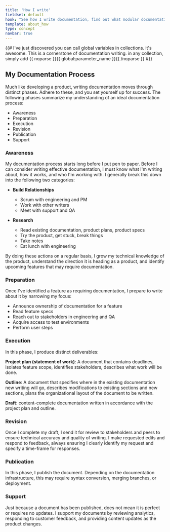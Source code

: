 ```yaml
---
title: 'How I write'
fieldset: default
hook: "See how I write documentation, find out what modular documentation is, and view sample documents"
template: about_how
type: concept
navbar: true
---
```



  {{# I've just discovered you can call global variables in collections. it's awesome. This is a cornerstone of documentation writing. in any collection, simply add {{ noparse }}{{ global:parameter_name }}{{ /noparse }} #}}


## My Documentation Process

Much like developing a product, writing documentation moves through distinct phases. Adhere to these, and you set yourself up for success. The following phases summarize my understanding of an ideal documentation process:

* Awareness
* Preparation
* Execution
* Revision
* Publication
* Support

### Awareness

My documentation process starts long before I put pen to paper. Before I can consider writing effective documentation, I must know what I'm writing about, how it works, and who I'm working with. I generally break this down into the following two categories:

* **Build Relationships**
  * Scrum with engineering and PM
  * Work with other writers
  * Meet with support and QA

* **Research**
  * Read existing documentation, product plans, product specs
  * Try the product, get stuck, break things
  * Take notes
  * Eat lunch with engineering

By doing these actions on a regular basis, I grow my technical knowledge of the product, understand the direction it is heading as a product, and identify upcoming features that may require documentation.

### Preparation

Once I've identified a feature as requiring documentation, I prepare to write about it by narrowing my focus:

* Announce ownership of documentation for a feature
* Read feature specs
* Reach out to stakeholders in engineering and QA
* Acquire access to test environments
* Perform user steps

### Execution

In this phase, I produce distinct deliverables:

**Project plan (statement of work)**: A document that contains deadlines, isolates feature scope, identifies stakeholders, describes what work will be done.

**Outline**: A document that specifies where in the existing documentation new writing will go, describes modifications to existing sections and new sections, plans the organizational layout of the document to be written.

**Draft**: content-complete documentation written in accordance with the project plan and outline.

### Revision

Once I complete my draft, I send it for review to stakeholders and peers to ensure technical accuracy and quality of writing. I make requested edits and respond to feedback, always ensuring I clearly identify my request and specify a time-frame for responses.

### Publication

In this phase, I publish the document. Depending on the documentation infrastructure, this may require syntax conversion, merging branches, or deployment.

### Support

Just because a document has been published, does not mean it is perfect or requires no updates. I support my documents by reviewing analytics, responding to customer feedback, and providing content updates as the product changes.

<!--
## Documentation platforms

* ASCIIdoc
* Madcap Flare

### Modular Content Management

In the structure outlined in the [about section](/documentation-new/about/), you'll see that the content is all contained in a single folder. This allows us to build documents using a single source of modular topics. Now we can reuse shared topics. Neat, huh?

The topics in modular content management consist of two parts: metadata (in this case: YAML frontmatter) and the markdown content itself. YAML frontmatter contains any kind of useful metadata you can imagine, for example:

  * Publish/Update date
  * Product or category
  * Related topics
  * Topic type
  * Author
  * Anything else

### Setting up modular content infrastructure

Modular content infrastructure isn't easy to set up; it requires quite a lot more forethought and management overhead than writing in a word processor, or even writing into a basic CMS (I'm looking you, WordPress). It requires a powerful content management system and the technical understanding to make that work.

For more detailed information about how modular content infrastructure is set up on this website, see the [about section](/documentation-new/about/)

### Markup Details

Modular content markup can be identified by the following principles:

  * Topic-based authorship
  * Inclusion of text variables
  * Centralized content sourcing

#### Topic-based authorship

If you're doing all of the legwork to implement a modular content system, you need to be writing with it in mind. In essence, that's what topic-based authoring is. The modular segments you write must be independently understandable.

Let's look at an example: steaming rice with vegetables

Consider all of the steps that go into steaming rice with vegetables, on the surface it's pretty simple:

1. Gather ingredients
2. Measure the rice, vegetables, water
3. Add everything to the rice steamer
4. Cook it

Let's look again though, this simple task leaves a lot of questions unanswered:

* How much of each ingredient do you add?
* How do you cook it? In a pot, or a steamer? And for how long?
* What kind of rice are you using, and do you need to adjust the water added for different kinds of rice?
* How do you measure the ingredients?

There are even a number of indirect questions we can ask that are related to this task that range from very fundamental to very specific:

* What is/are rice, vegetables, a pot, a measuring cup, or a steamer?
* Where do you buy any of these things?
* What form do vegetables come in? Fresh, frozen, canned, dehydrated.
* What kind of steamer is best for me?

In the context of steaming vegetables, this exercise is a little bit tedious. After all, if you're not sure how to steam rice, you probably just google the answer, or call your mom. But what happens when we shift to something like a airplane firmware? All of a sudden these related topics matter, and your users probably won't be able to ask their mom. Heck, if your product is suitably niche or proprietary, your users might not even find their answer on google.

Equally important is knowing what not-to-write. To identify things that you shouldn't be writing about, consider the following:

* how many degrees of separation from your product is this detail?
* what will happen if this detail goes unsaid?
* how many people will this detail impact?
* Is this detail someone else's responsibility and can you leverage their documentation?
* what will happen if this detail becomes outdated or wrong?

Some examples of things that you probably wouldn't want to include in example documentation:

* what is the meaning of life?
* who makes rice cookers?
* how long does the cook cycle last on the steam-o-matic steamer?

You can break up this act into a series of DITA-esque topics. -->
